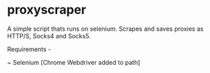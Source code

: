 # proxyscraper


A simple script thats runs on selenium.
Scrapes and saves proxies as HTTP/S, Socks4 and Socks5.

Requirements - 

~ Selenium [Chrome Webdriver added to path]
